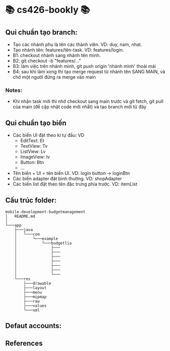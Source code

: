 # 📚 cs426-bookly 📚
## Qui chuẩn tạo branch:

- Tạo các nhánh phụ là tên các thành viên. VD: duy, nam, nhat.
- Tạo nhánh tên: features/tên-task. VD: features/login.
- B1: checkout nhánh sang nhánh tên mình.
- B2: git checkout -b "features/..."
- B3: làm việc trên nhánh mình, git push origin 'nhánh mình' thoải mái
- B4: sau khi làm xong thì tạo merge request từ nhánh tên SANG MAIN, và chờ một người đứng ra merge vào main

### Notes:

- Khi nhận task mới thì nhớ checkout sang main trước và git fetch, git pull của main (để cập nhật code mới nhất) và tạo branch mới từ đây

## Qui chuẩn tạo biến

- Các biến UI đặt theo kí tự đầu: VD
    - EditText: Et
    - TextView: Tv
    - ListView: Lv
    - ImageView: Iv
    - Button: Btn
    - ...
- Tên biến + UI = tên biến UI. VD: login button -> loginBtn
- Các biến adapter đặt bình thường. VD: shopAdapter
- Các biến list đặt theo tên đặc trưng phía trước. VD: itemList
## Cấu trúc folder:

```
mobile-development-budgetmanagement
│   README.md
│       
└───app
    ├───java
    │   └───com
    │       └───example
    │           └───budgetlia
    │               ├───
    │               ├───
    │               ├───
    │               ├───
    │               ├───
    │               ├───
    │               └───
    └───res
        ├───drawable
        ├───layout
        ├───menu
        ├───mipmap
        ├───raw
        ├───values
        └───xml
```

## Defaut accounts:


## References

